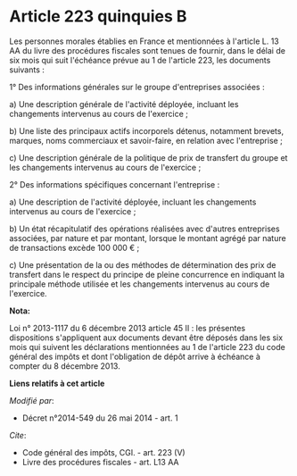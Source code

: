 # Article 223 quinquies B

Les personnes morales établies en France et mentionnées à l'article L. 13 AA du livre des procédures fiscales sont tenues de
fournir, dans le délai de six mois qui suit l'échéance prévue au 1 de l'article 223, les documents suivants : 

1° Des informations générales sur le groupe d'entreprises associées : 

a) Une description générale de l'activité déployée, incluant les changements intervenus au cours de l'exercice ; 

b) Une liste des principaux actifs incorporels détenus, notamment brevets, marques, noms commerciaux et savoir-faire, en
relation avec l'entreprise ; 

c) Une description générale de la politique de prix de transfert du groupe et les changements intervenus au cours de
l'exercice ; 

2° Des informations spécifiques concernant l'entreprise : 

a) Une description de l'activité déployée, incluant les changements intervenus au cours de l'exercice ; 

b) Un état récapitulatif des opérations réalisées avec d'autres entreprises associées, par nature et par montant, lorsque le
montant agrégé par nature de transactions excède 100 000 € ; 

c) Une présentation de la ou des méthodes de détermination des prix de transfert dans le respect du principe de pleine
concurrence en indiquant la principale méthode utilisée et les changements intervenus au cours de l'exercice.

**Nota:**

Loi n° 2013-1117 du 6 décembre 2013 article 45 II : les présentes dispositions s'appliquent aux documents devant être déposés
dans les six mois qui suivent les déclarations mentionnées au 1 de l'article 223 du code général des impôts et dont
l'obligation de dépôt arrive à échéance à compter du 8 décembre 2013.

**Liens relatifs à cet article**

_Modifié par_:

  - Décret n°2014-549 du 26 mai 2014 - art. 1

_Cite_:

  - Code général des impôts, CGI. - art. 223 (V)
  - Livre des procédures fiscales - art. L13 AA
